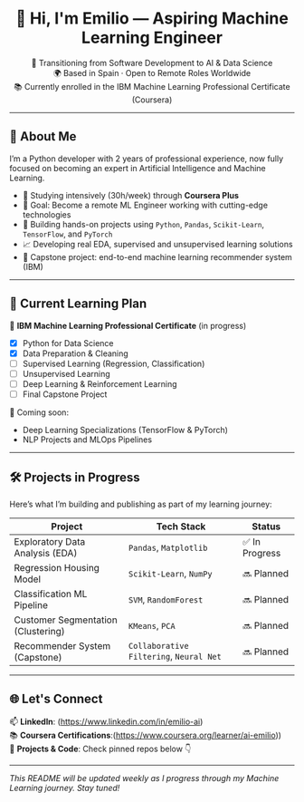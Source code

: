 <h1 align="center">👋 Hi, I'm Emilio — Aspiring Machine Learning Engineer</h1>

<p align="center">
  🔎 Transitioning from Software Development to AI & Data Science<br>
  🌍 Based in Spain · Open to Remote Roles Worldwide<br>
  📚 Currently enrolled in the IBM Machine Learning Professional Certificate (Coursera)
</p>

---

## 🚀 About Me

I’m a Python developer with 2 years of professional experience, now fully focused on becoming an expert in Artificial Intelligence and Machine Learning.

- 🧠 Studying intensively (30h/week) through **Coursera Plus**
- 🎯 Goal: Become a remote ML Engineer working with cutting-edge technologies
- 🧰 Building hands-on projects using `Python`, `Pandas`, `Scikit-Learn`, `TensorFlow`, and `PyTorch`
- 📈 Developing real EDA, supervised and unsupervised learning solutions
- 🧪 Capstone project: end-to-end machine learning recommender system (IBM)

---

## 🧩 Current Learning Plan

🧪 **IBM Machine Learning Professional Certificate** (in progress)
- [x] Python for Data Science
- [x] Data Preparation & Cleaning
- [ ] Supervised Learning (Regression, Classification)
- [ ] Unsupervised Learning
- [ ] Deep Learning & Reinforcement Learning
- [ ] Final Capstone Project

📘 Coming soon:
- Deep Learning Specializations (TensorFlow & PyTorch)
- NLP Projects and MLOps Pipelines

---

## 🛠️ Projects in Progress

Here’s what I’m building and publishing as part of my learning journey:

| Project                          | Tech Stack               | Status        |
|----------------------------------|--------------------------|---------------|
| Exploratory Data Analysis (EDA) | `Pandas`, `Matplotlib`   | ✅ In Progress |
| Regression Housing Model        | `Scikit-Learn`, `NumPy`  | 🔜 Planned     |
| Classification ML Pipeline      | `SVM`, `RandomForest`    | 🔜 Planned     |
| Customer Segmentation (Clustering) | `KMeans`, `PCA`        | 🔜 Planned     |
| Recommender System (Capstone)   | `Collaborative Filtering`, `Neural Net` | 🔜 Planned |

---

## 🌐 Let's Connect

📫 **LinkedIn**: (https://www.linkedin.com/in/emilio-ai)  
📚 **Coursera Certifications**:(https://www.coursera.org/learner/ai-emilio))  
📂 **Projects & Code**: Check pinned repos below 👇

---

*This README will be updated weekly as I progress through my Machine Learning journey. Stay tuned!*
